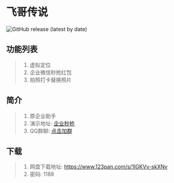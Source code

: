 # 飞哥传说
<img alt="GitHub release (latest by date)" src="https://img.shields.io/github/v/release/Xposed-Modules-Repo/com.hello.world">

## 功能列表
> 1. 虚拟定位
> 2. 企业微信秒抢红包
> 3. 拍照打卡替换照片
## 简介
> 1. 原企业助手
> 2. 演示地址: [企业秒抢](https://www.bilibili.com/video/BV1V8411s7rA?share_source=copy_web&vd_source=5c3f0e5da4aa76034f7f4b7b13cbfffd)
> 3. QQ群聊: [点击加群](https://qm.qq.com/cgi-bin/qm/qr?k=LAB0TiBgmmk3VXLmsjoy5kQo3A57FLFL&jump_from=webapi&authKey=mK219NutEkVyWyPlHtG2YOgT6GQyTMN0hQ1fShQgta03YIeVJ3J5LrVnBUMgJye1)
## 下载
> 1. 网盘下载地址: https://www.123pan.com/s/1IGKVv-skXNv
> 2. 密码: 1188